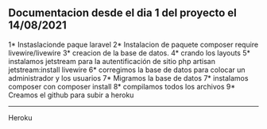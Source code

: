 ## Documentacion desde el dia 1 del proyecto el 14/08/2021

1* Instaslacionde paque laravel
2* Instalacion de paquete composer require livewire/livewire
3* creacion de la base de datos.
4* crando los layouts
5* instalamos jetstream para la autentificación de sitio php artisan jetstream:install livewire
6* corregimos la base de datos para colocar un administrador y los usuarios
7* Migramos la base de datos
7* instalamos composer con composer install
8* compilamos todos los archivos
9* Creamos el github para subir a heroku

---

Heroku
